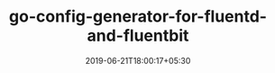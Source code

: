---
title: "go-config-generator-for-fluentd-and-fluentbit"
date: 2019-06-21T18:00:17+05:30
type: "organisations"
org_name: "Amazon Web Services - Labs"
repo_desc: "A Go Library for programmatically generating Fluentd and Fluent Bit Configuration."
repo_link: https://github.com/awslabs/go-config-generator-for-fluentd-and-fluentbit
---